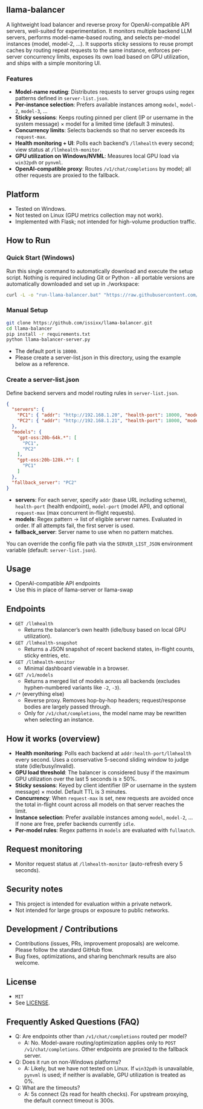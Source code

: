 ## llama-balancer

A lightweight load balancer and reverse proxy for OpenAI-compatible API servers, well-suited for experimentation. It monitors multiple backend LLM servers, performs model-name-based routing, and selects per-model instances (model, model-2, ...). It supports sticky sessions to reuse prompt caches by routing repeat requests to the same instance, enforces per-server concurrency limits, exposes its own load based on GPU utilization, and ships with a simple monitoring UI.

### Features
- **Model-name routing**: Distributes requests to server groups using regex patterns defined in `server-list.json`.
- **Per-instance selection**: Prefers available instances among `model`, `model-2`, `model-3`, ...
- **Sticky sessions**: Keeps routing pinned per client (IP or username in the system message) × model for a limited time (default 3 minutes).
- **Concurrency limits**: Selects backends so that no server exceeds its `request-max`.
- **Health monitoring + UI**: Polls each backend’s `/llmhealth` every second; view status at `/llmhealth-monitor`.
- **GPU utilization on Windows/NVML**: Measures local GPU load via `win32pdh` or `pynvml`.
- **OpenAI-compatible proxy**: Routes `/v1/chat/completions` by model; all other requests are proxied to the fallback.

## Platform
- Tested on Windows.
- Not tested on Linux (GPU metrics collection may not work).
- Implemented with Flask; not intended for high-volume production traffic.

## How to Run

### Quick Start (Windows)

Run this single command to automatically download and execute the setup script.
Nothing is required including Git or Python - all portable versions are automatically downloaded and set up in ./workspace:

```bash
curl -L -o "run-llama-balancer.bat" "https://raw.githubusercontent.com/issixx/llama-balancer/main/run-llama-balancer.bat" && call run-llama-balancer.bat
```

### Manual Setup

```bash
git clone https://github.com/issixx/llama-balancer.git
cd llama-balancer
pip install -r requirements.txt
python llama-balancer-server.py
```

- The default port is `18000`.
- Please create a server-list.json in this directory, using the example below as a reference.

### Create a server-list.json

Define backend servers and model routing rules in `server-list.json`.

```json
{
  "servers": {
    "PC1": { "addr": "http://192.168.1.20", "health-port": 18000, "model-port": 8081, "request-max": 1 },
    "PC2": { "addr": "http://192.168.1.21", "health-port": 18000, "model-port": 8081 }
  },
  "models": {
    "gpt-oss:20b-64k.*": [
      "PC1",
      "PC2"
    ],
    "gpt-oss:20b-128k.*": [
      "PC1"
    ]
  },
  "fallback_server": "PC2"
}
```

- **servers**: For each server, specify `addr` (base URL including scheme), `health-port` (health endpoint), `model-port` (model API), and optional `request-max` (max concurrent in-flight requests).
- **models**: Regex pattern → list of eligible server names. Evaluated in order. If all attempts fail, the first server is used.
- **fallback_server**: Server name to use when no pattern matches.

You can override the config file path via the `SERVER_LIST_JSON` environment variable (default: `server-list.json`).

## Usage

- OpenAI-compatible API endpoints
- Use this in place of llama-server or llama-swap

## Endpoints

- `GET /llmhealth`
  - Returns the balancer’s own health (idle/busy based on local GPU utilization).
- `GET /llmhealth-snapshot`
  - Returns a JSON snapshot of recent backend states, in-flight counts, sticky entries, etc.
- `GET /llmhealth-monitor`
  - Minimal dashboard viewable in a browser.
- `GET /v1/models`
  - Returns a merged list of models across all backends (excludes hyphen-numbered variants like `-2`, `-3`).
- `/*` (everything else)
  - Reverse proxy. Removes hop-by-hop headers; request/response bodies are largely passed through.
  - Only for `/v1/chat/completions`, the model name may be rewritten when selecting an instance.

## How it works (overview)

- **Health monitoring**: Polls each backend at `addr:health-port/llmhealth` every second. Uses a conservative 5-second sliding window to judge state (idle/busy/invalid).
- **GPU load threshold**: The balancer is considered busy if the maximum GPU utilization over the last 5 seconds is ≥ 50%.
- **Sticky sessions**: Keyed by client identifier (IP or username in the system message) × model. Default TTL is 3 minutes.
- **Concurrency**: When `request-max` is set, new requests are avoided once the total in-flight count across all models on that server reaches the limit.
- **Instance selection**: Prefer available instances among `model`, `model-2`, ... If none are free, prefer backends currently `idle`.
- **Per-model rules**: Regex patterns in `models` are evaluated with `fullmatch`.

## Request monitoring

- Monitor request status at `/llmhealth-monitor` (auto-refresh every 5 seconds).

## Security notes

- This project is intended for evaluation within a private network.
- Not intended for large groups or exposure to public networks.

## Development / Contributions

- Contributions (issues, PRs, improvement proposals) are welcome. Please follow the standard GitHub flow.
- Bug fixes, optimizations, and sharing benchmark results are also welcome.

## License

- `MIT`
- See [LICENSE](LICENSE).

## Frequently Asked Questions (FAQ)

- Q: Are endpoints other than `/v1/chat/completions` routed per model?
  - A: No. Model-aware routing/optimization applies only to `POST /v1/chat/completions`. Other endpoints are proxied to the fallback server.
- Q: Does it run on non-Windows platforms?
  - A: Likely, but we have not tested on Linux. If `win32pdh` is unavailable, `pynvml` is used; if neither is available, GPU utilization is treated as 0%.
- Q: What are the timeouts?
  - A: 5s connect (2s read for health checks). For upstream proxying, the default connect timeout is 300s.


